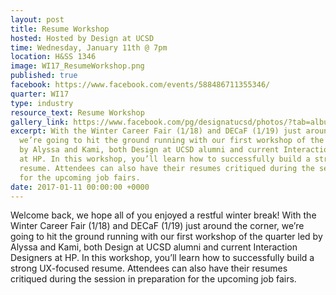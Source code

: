 ```yaml
---
layout: post
title: Resume Workshop
hosted: Hosted by Design at UCSD
time: Wednesday, January 11th @ 7pm
location: H&SS 1346
image: WI17_ResumeWorkshop.png
published: true
facebook: https://www.facebook.com/events/588486711355346/
quarter: WI17
type: industry
resource_text: Resume Workshop
gallery_link: https://www.facebook.com/pg/designatucsd/photos/?tab=album&album_id=1817693948471068
excerpt: With the Winter Career Fair (1/18) and DECaF (1/19) just around the corner,
  we’re going to hit the ground running with our first workshop of the quarter led
  by Alyssa and Kami, both Design at UCSD alumni and current Interaction Designers
  at HP. In this workshop, you’ll learn how to successfully build a strong UX-focused
  resume. Attendees can also have their resumes critiqued during the session in preparation
  for the upcoming job fairs.
date: 2017-01-11 00:00:00 +0000
---
```

Welcome back, we hope all of you enjoyed a restful winter break! With the Winter Career Fair (1/18) and DECaF (1/19) just around the corner, we’re going to hit the ground running with our first workshop of the quarter led by Alyssa and Kami, both Design at UCSD alumni and current Interaction Designers at HP. In this workshop, you’ll learn how to successfully build a strong UX-focused resume. Attendees can also have their resumes critiqued during the session in preparation for the upcoming job fairs.